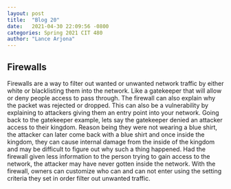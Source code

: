 ```yaml
---
layout: post
title:  "Blog 20"
date:   2021-04-30 22:09:56 -0800
categories: Spring 2021 CIT 480
author: "Lance Arjona"
---
```


<h2>Firewalls</h2>

<body>
    <p>Firewalls are a way to filter out wanted or unwanted network traffic by either white or blacklisting them into the network. Like a gatekeeper that will allow or deny people access to pass through. The firewall can also explain why the packet was rejected or dropped. This can also be a vulnerability by explaining to attackers giving them an entry point into your network. Going back to the gatekeeper example, lets say the gatekeeper denied an attacker access to their kingdom. Reason being they were not wearing a blue shirt, the attacker can later come back with a blue shirt and once inside the kingdom, they can cause internal damage from the inside of the kingdom and may be difficult to figure out why such a thing happened. Had the firewall given less information to the person trying to gain access to the network, the attacker may have never gotten inside the network. With the firewall, owners can customize who can and can not enter using the setting criteria they set in order filter out unwanted traffic.</p>
</body>